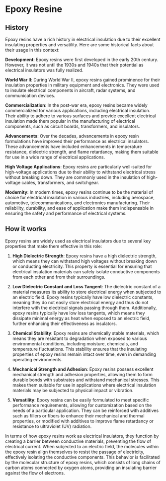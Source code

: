 

# Epoxy Resine

## History

Epoxy resins have a rich history in electrical insulation due to their excellent insulating properties and versatility. Here are some historical facts about their usage in this context:

**Development**: Epoxy resins were first developed in the early 20th century. However, it was not until the 1930s and 1940s that their potential as electrical insulators was fully realized.

**World War II**: During World War II, epoxy resins gained prominence for their insulation properties in military equipment and electronics. They were used to insulate electrical components in aircraft, radar systems, and communication devices.

**Commercialization**: In the post-war era, epoxy resins became widely commercialized for various applications, including electrical insulation. Their ability to adhere to various surfaces and provide excellent electrical insulation made them popular in the manufacturing of electrical components, such as circuit boards, transformers, and insulators.

**Advancements**: Over the decades, advancements in epoxy resin formulations have improved their performance as electrical insulators. These advancements have included enhancements in temperature resistance, dielectric strength, and flame retardancy, making them suitable for use in a wide range of electrical applications.

**High Voltage Applications**: Epoxy resins are particularly well-suited for high-voltage applications due to their ability to withstand electrical stress without breaking down. They are commonly used in the insulation of high-voltage cables, transformers, and switchgear.

**Modernity**: In modern times, epoxy resins continue to be the material of choice for electrical insulation in various industries, including aerospace, automotive, telecommunications, and electronics manufacturing. Their reliability, durability, and ease of application make them indispensable in ensuring the safety and performance of electrical systems.

## How it works

Epoxy resins are widely used as electrical insulators due to several key properties that make them effective in this role:

1. **High Dielectric Strength**: Epoxy resins have a high dielectric strength, which means they can withstand high voltages without breaking down or conducting electricity. This property is essential for ensuring that electrical insulation materials can safely isolate conductive components from each other and from their surroundings.

2. **Low Dielectric Constant and Loss Tangent**: The dielectric constant of a material measures its ability to store electrical energy when subjected to an electric field. Epoxy resins typically have low dielectric constants, meaning they do not easily store electrical energy and thus do not interfere with the electrical signals passing through them. Additionally, epoxy resins typically have low loss tangents, which means they dissipate minimal energy as heat when exposed to an electric field, further enhancing their effectiveness as insulators.

3. **Chemical Stability**: Epoxy resins are chemically stable materials, which means they are resistant to degradation when exposed to various environmental conditions, including moisture, chemicals, and temperature fluctuations. This stability ensures that the insulating properties of epoxy resins remain intact over time, even in demanding operating environments.

4. **Mechanical Strength and Adhesion**: Epoxy resins possess excellent mechanical strength and adhesion properties, allowing them to form durable bonds with substrates and withstand mechanical stresses. This makes them suitable for use in applications where electrical insulation materials may be subjected to physical impact or vibration.

5. **Versatility**: Epoxy resins can be easily formulated to meet specific performance requirements, allowing for customization based on the needs of a particular application. They can be reinforced with additives such as fillers or fibers to enhance their mechanical and thermal properties, or modified with additives to improve flame retardancy or resistance to ultraviolet (UV) radiation.

In terms of how epoxy resins work as electrical insulators, they function by creating a barrier between conductive materials, preventing the flow of electrical current. When subjected to an electric field, the molecules within the epoxy resin align themselves to resist the passage of electricity, effectively isolating the conductive components. This behavior is facilitated by the molecular structure of epoxy resins, which consists of long chains of carbon atoms connected by oxygen atoms, providing an insulating barrier against the flow of electrons.
